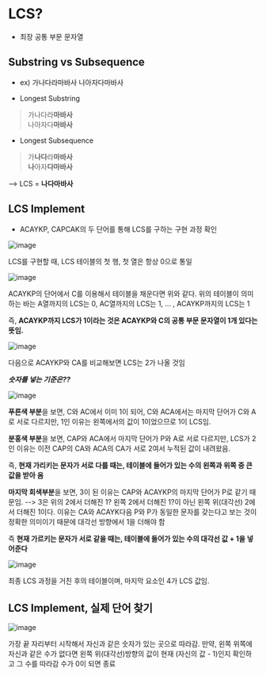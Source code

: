 # LCS? 

- 최장 공통 부문 문자열

## Substring vs Subsequence

 - ex) 가나다라마바사
       나아자다마바사
       
 - Longest Substring
 > 가나다라**마바사**    
 > 나아자다**마바사**
 
 - Longest Subsequence
 > 가**나다**라**마바사**    
 > **나**아자**다마바사**
 
 --> LCS = **나다마바사**


## LCS Implement

- ACAYKP, CAPCAK의 두 단어를 통해 LCS를 구하는 구현 과정 확인

![image](https://user-images.githubusercontent.com/32594290/80601095-507fb500-8a68-11ea-90a3-ed68408f3eb6.png)

LCS를 구현할 때, LCS 테이블의 첫 행, 첫 열은 항상 0으로 통일

![image](https://user-images.githubusercontent.com/32594290/80601199-76a55500-8a68-11ea-96f3-c0e1edb8bcb3.png)

ACAYKP의 단어에서 C를 이용해서 테이블을 채운다면 위와 같다.
위의 테이블이 의미하는 바는 A열까지의 LCS는 0, AC열까지의 LCS는 1, ... , ACAYKP까지의 LCS는 1

즉, **ACAYKP까지 LCS가 1이라는 것은 ACAYKP와 C의 공통 부문 문자열이 1개 있다는 뜻임.**

![image](https://user-images.githubusercontent.com/32594290/80601600-fe8b5f00-8a68-11ea-9187-39bc42095025.png)

다음으로 ACAYKP와 CA를 비교해보면 LCS는 2가 나올 것임


***숫자를 넣는 기준은??***

![image](https://user-images.githubusercontent.com/32594290/80602126-b15bbd00-8a69-11ea-9aa6-2f6f4f73eb91.png)

**푸른색 부분**을 보면, C와 AC에서 이미 1이 되어, C와 ACA에서는 마지막 단어가 C와 A로 서로 다르지만, 1인 이유는 왼쪽에서의 값이 1이었으므로
1이 LCS임.

**분홍색 부분**을 보면, CAP와 ACA에서 마지막 단어가 P와 A로 서로 다르지만, LCS가 2인 이유는 이전 CAP의 CA와 ACA의 CA가 서로 2여서
누적된 값이 내려왔음.

즉, **현재 가리키는 문자가 서로 다를 때는, 테이블에 들어가 있는 수의 왼쪽과 위쪽 중 큰 값을 받아 옴**

**마지막 회색부분**을 보면, 3이 된 이유는 CAP와 ACAYKP의 마지막 단어가 P로 같기 때문임. 
--> 3은 위의 2에서 더해진 1? 왼쪽 2에서 더해진 1?이 아닌 왼쪽 위(대각선) 2에서 더해진 1이다.
이유는 CA와 ACAYK다음 P와 P가 동일한 문자를 갖는다고 보는 것이 정확한 의미이기 때문에 대각선 방향에서 1을 더해야 함

즉 **현재 가르키는 문자가 서로 같을 때는, 테이블에 들어가 있는 수의 대각선 값 + 1을 넣어준다**

![image](https://user-images.githubusercontent.com/32594290/80602716-67270b80-8a6a-11ea-967c-2793ee21b049.png)

최종 LCS 과정을 거친 후의 테이블이며, 마지막 요소인 4가 LCS 값임.

## LCS Implement, 실제 단어 찾기

![image](https://user-images.githubusercontent.com/32594290/80604635-f1706f00-8a6c-11ea-9e0d-ef8ff9aee565.png)

가장 끝 자리부터 시작해서 자신과 같은 숫자가 있는 곳으로 따라감.
만약, 왼쪽 위쪽에 자신과 같은 수가 없다면 왼쪽 위(대각선)방향의 값이 현재 (자신의 값 - 1)인지 확인하고 그 수를 따라감
수가 0이 되면 종료
